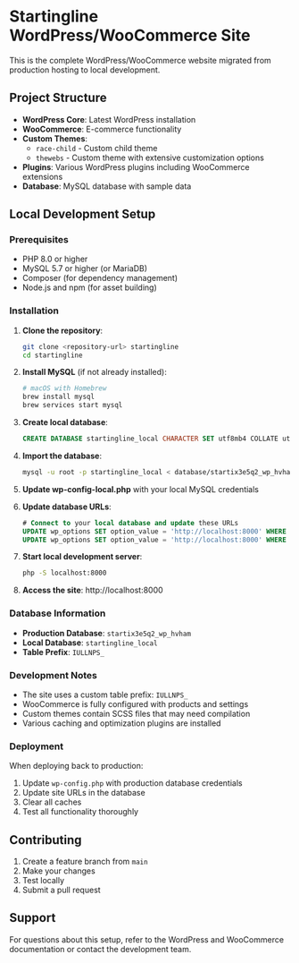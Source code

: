# Startingline WordPress/WooCommerce Site

This is the complete WordPress/WooCommerce website migrated from production hosting to local development.

## Project Structure

- **WordPress Core**: Latest WordPress installation
- **WooCommerce**: E-commerce functionality
- **Custom Themes**: 
  - `race-child` - Custom child theme
  - `thewebs` - Custom theme with extensive customization options
- **Plugins**: Various WordPress plugins including WooCommerce extensions
- **Database**: MySQL database with sample data

## Local Development Setup

### Prerequisites

- PHP 8.0 or higher
- MySQL 5.7 or higher (or MariaDB)
- Composer (for dependency management)
- Node.js and npm (for asset building)

### Installation

1. **Clone the repository**:
   ```bash
   git clone <repository-url> startingline
   cd startingline
   ```

2. **Install MySQL** (if not already installed):
   ```bash
   # macOS with Homebrew
   brew install mysql
   brew services start mysql
   ```

3. **Create local database**:
   ```sql
   CREATE DATABASE startingline_local CHARACTER SET utf8mb4 COLLATE utf8mb4_unicode_ci;
   ```

4. **Import the database**:
   ```bash
   mysql -u root -p startingline_local < database/startix3e5q2_wp_hvham.sql
   ```

5. **Update wp-config-local.php** with your local MySQL credentials

6. **Update database URLs**:
   ```sql
   # Connect to your local database and update these URLs
   UPDATE wp_options SET option_value = 'http://localhost:8000' WHERE option_name = 'home';
   UPDATE wp_options SET option_value = 'http://localhost:8000' WHERE option_name = 'siteurl';
   ```

7. **Start local development server**:
   ```bash
   php -S localhost:8000
   ```

8. **Access the site**: http://localhost:8000

### Database Information

- **Production Database**: `startix3e5q2_wp_hvham`
- **Local Database**: `startingline_local`
- **Table Prefix**: `IULLNPS_`

### Development Notes

- The site uses a custom table prefix: `IULLNPS_`
- WooCommerce is fully configured with products and settings
- Custom themes contain SCSS files that may need compilation
- Various caching and optimization plugins are installed

### Deployment

When deploying back to production:

1. Update `wp-config.php` with production database credentials
2. Update site URLs in the database
3. Clear all caches
4. Test all functionality thoroughly

## Contributing

1. Create a feature branch from `main`
2. Make your changes
3. Test locally
4. Submit a pull request

## Support

For questions about this setup, refer to the WordPress and WooCommerce documentation or contact the development team.
